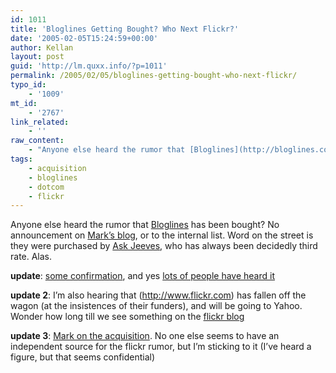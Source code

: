 ```yaml
---
id: 1011
title: 'Bloglines Getting Bought? Who Next Flickr?'
date: '2005-02-05T15:24:59+00:00'
author: Kellan
layout: post
guid: 'http://lm.quxx.info/?p=1011'
permalink: /2005/02/05/bloglines-getting-bought-who-next-flickr/
typo_id:
    - '1009'
mt_id:
    - '2767'
link_related:
    - ''
raw_content:
    - "Anyone else heard the rumor that [Bloglines](http://bloglines.com) has been bought?  No announcement on [Mark\\'s blog](http://wingedpig.com), or to the internal list.  Word on the street is they were purchased by <a href=\\\"http://www.ask.com/\\\">Ask Jeeves</a>, who has always been decidedly third rate.  Alas.\n\n<b>update</b>: <a href=\\\"http://napsterization.org/stories/archives/000397.html\\\">some confirmation</a>, and yes <a href=\\\"http://www.technorati.com/cosmos/search.html?rank=&url=http%3A%2F%2Fnapsterization.org%2Fstories%2Farchives%2F000397.html\\\">lots of people have heard it</a>\n\n<b>update 2</b>: I\\'m also hearing that [flickr](http://www.flickr.com) has fallen off the wagon (at the insistences of their funders), and will be going to Yahoo.  Wonder how long till we see something on the <a href=\\\"http://blog.flickr.com/\\\">flickr blog</a>\n\n<b>update 3</b>: [Mark on the acquisition](http://www.wingedpig.com/archives/000191.html).  No one else seems to have an independent source for the flickr rumor, but I\\'m sticking to it (I\\'ve heard a figure, but that seems confidential)"
tags:
    - acquisition
    - bloglines
    - dotcom
    - flickr
---
```


Anyone else heard the rumor that [Bloglines](http://bloglines.com) has been bought? No announcement on [Mark’s blog](http://wingedpig.com), or to the internal list. Word on the street is they were purchased by [Ask Jeeves](http://www.ask.com/), who has always been decidedly third rate. Alas.

**update**: [some confirmation](http://napsterization.org/stories/archives/000397.html), and yes [lots of people have heard it](http://www.technorati.com/cosmos/search.html?rank=&url=http%3A%2F%2Fnapsterization.org%2Fstories%2Farchives%2F000397.html)

**update 2**: I’m also hearing that (http://www.flickr.com) has fallen off the wagon (at the insistences of their funders), and will be going to Yahoo. Wonder how long till we see something on the [flickr blog](http://blog.flickr.com/)

**update 3**: [Mark on the acquisition](http://www.wingedpig.com/archives/000191.html). No one else seems to have an independent source for the flickr rumor, but I’m sticking to it (I’ve heard a figure, but that seems confidential)